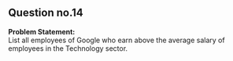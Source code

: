 ## Question no.14
**Problem Statement:**  
List all employees of Google who earn above the average salary of employees in the Technology sector.